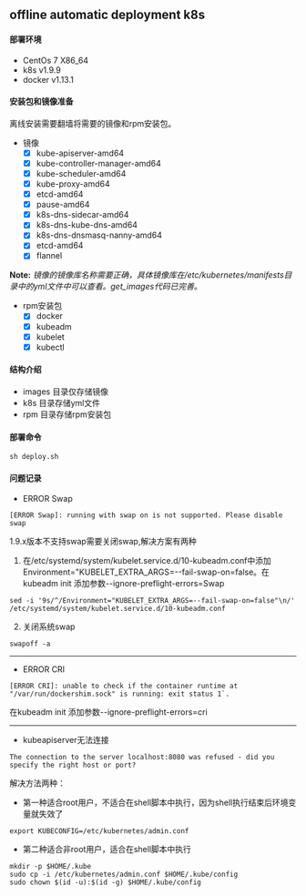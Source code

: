 
## offline automatic deployment k8s

#### 部署环境
- CentOs 7 X86_64
- k8s v1.9.9
- docker v1.13.1 

#### 安装包和镜像准备
离线安装需要翻墙将需要的镜像和rpm安装包。

- 镜像
  - [x] kube-apiserver-amd64                  
  - [x] kube-controller-manager-amd64    
  - [x] kube-scheduler-amd64	          
  - [x] kube-proxy-amd64	             
  - [x] etcd-amd64	                     
  - [x] pause-amd64	                        
  - [x] k8s-dns-sidecar-amd64	              
  - [x] k8s-dns-kube-dns-amd64	    
  - [x] k8s-dns-dnsmasq-nanny-amd64          
  - [x] etcd-amd64
  - [x] flannel
  
**Note:** *镜像的镜像库名称需要正确，具体镜像库在/etc/kubernetes/manifests目录中的yml文件中可以查看。get_images代码已完善。*

- rpm安装包
  - [x] docker
  - [x] kubeadm
  - [x] kubelet
  - [x] kubectl
 
#### 结构介绍
- images 目录仅存储镜像
- k8s 目录存储yml文件
- rpm 目录存储rpm安装包

#### 部署命令

```
sh deploy.sh
```

#### 问题记录

- ERROR Swap
```
[ERROR Swap]: running with swap on is not supported. Please disable swap
```
1.9.x版本不支持swap需要关闭swap,解决方案有两种
1. 在/etc/systemd/system/kubelet.service.d/10-kubeadm.conf中添加Environment="KUBELET_EXTRA_ARGS=--fail-swap-on=false。在kubeadm init 添加参数--ignore-preflight-errors=Swap

```
sed -i '9s/^/Environment="KUBELET_EXTRA_ARGS=--fail-swap-on=false"\n/' /etc/systemd/system/kubelet.service.d/10-kubeadm.conf
```

2. 关闭系统swap

```
swapoff -a
```

---

- ERROR CRI

```
[ERROR CRI]: unable to check if the container runtime at "/var/run/dockershim.sock" is running: exit status 1`.
```

在kubeadm init 添加参数--ignore-preflight-errors=cri

---

- kubeapiserver无法连接
```
The connection to the server localhost:8080 was refused - did you specify the right host or port?
```
解决方法两种：
- 第一种适合root用户，不适合在shell脚本中执行，因为shell执行结束后环境变量就失效了
```
export KUBECONFIG=/etc/kubernetes/admin.conf
```
- 第二种适合非root用户，适合在shell脚本中执行
```
mkdir -p $HOME/.kube
sudo cp -i /etc/kubernetes/admin.conf $HOME/.kube/config
sudo chown $(id -u):$(id -g) $HOME/.kube/config
```

  
